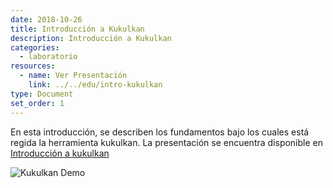 ```yaml
---
date: 2018-10-26
title: Introducción a Kukulkan
description: Introducción a Kukulkan
categories:
  - laboratorio
resources:
  - name: Ver Presentación
    link: ../../edu/intro-kukulkan
type: Document
set_order: 1
---
```


En esta introducción, se describen los fundamentos bajo los cuales está regida la herramienta kukulkan. La presentación se encuentra disponible en [Introducción a kukulkan](../../edu/intro-kukulkan)

![Kukulkan Demo](../../edu/images/intro/kukulkan-logo.png)
